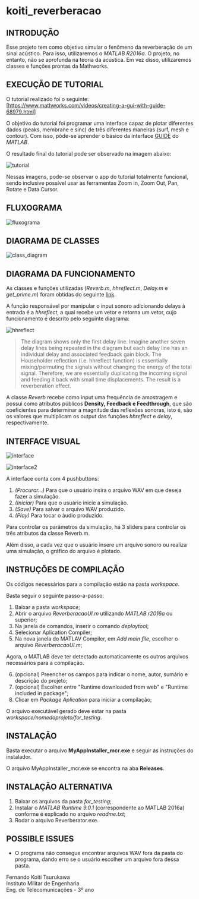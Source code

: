 # koiti_reverberacao
## INTRODUÇÃO

Esse projeto tem como objetivo simular o fenômeno da reverberação de um sinal acústico. Para isso, utilizaremos o *MATLAB R2016a*. O projeto, no entanto, não se aprofunda na teoria da acústica. Em vez disso, utilizaremos classes e funções prontas da Mathworks.

## EXECUÇÃO DE TUTORIAL

O tutorial realizado foi o seguinte: [https://www.mathworks.com/videos/creating-a-gui-with-guide-68979.html]

O objetivo do tutorial foi programar uma interface capaz de plotar diferentes dados (peaks, membrane e sinc) de três diferentes maneiras (surf, mesh e contour). Com isso, pôde-se aprender o básico da interface [GUIDE](https://www.mathworks.com/discovery/matlab-gui.html) do *MATLAB*.

O resultado final do tutorial pode ser observado na imagem abaixo:

![tutorial](imagens/tutorial.png)

Nessas imagens, pode-se observar o app do tutorial totalmente funcional, sendo inclusive possível usar as ferramentas Zoom in, Zoom Out, Pan, Rotate e Data Cursor.

## FLUXOGRAMA

![fluxograma](imagens/fluxograma.png)

## DIAGRAMA DE CLASSES

![class_diagram](imagens/class_diagram.png)

## DIAGRAMA DA FUNCIONAMENTO

As classes e funções utilizadas (*Reverb.m*, *hhreflect.m*, *Delay.m* e *get_prime.m*) foram obtidas do seguinte [link](https://www.mathworks.com/help/coder/examples/reverberation-using-matlab-classes.html).

A função responsável por manipular o input sonoro adicionando delays à entrada é a *hhreflect*, a qual recebe um vetor e retorna um vetor, cujo funcionamento é descrito pelo seguinte diagrama:

![hhreflect](imagens/coderdemo_reverb_diagram.png)

> The diagram shows only the first delay line. Imagine another seven delay lines being repeated in the diagram but each delay line has an individual delay and associated feedback gain block. The Householder reflection (i.e. hhreflect function) is essentially mixing/permuting the signals without changing the energy of the total signal. Therefore, we are essentially duplicating the incoming signal and feeding it back with small time displacements. The result is a reverberation effect.

A classe *Reverb* recebe como input uma frequência de amostragem e possui como atributos públicos **Density, Feedback e Feedthrough**, que são coeficientes para determinar a magnitude das reflexões sonoras, isto é, são os valores que multiplicam os output das funções *hhreflect* e *delay*, respectivamente.

## INTERFACE VISUAL

![interface](imagens/interface.png)

![interface2](imagens/interface2.png)

A interface conta com 4 pushbuttons: 

1. *(Procurar...)* Para que o usuário insira o arquivo WAV em que deseja fazer a simulação.
2. *(Iniciar)* Para que o usuário inicie a simulação.
3. *(Save)* Para salvar o arquivo WAV produzido.
4. *(Play)* Para tocar o áudio produzido.

Para controlar os parâmetros da simulação, há 3 sliders para controlar os três atributos da classe Reverb.m.

Além disso, a cada vez que o usuário insere um arquivo sonoro ou realiza uma simulação, o gráfico do arquivo é plotado.

## INSTRUÇÕES DE COMPILAÇÃO

Os códigos necessários para a compilação estão na pasta *workspace*.

Basta seguir o seguinte passo-a-passo:

1. Baixar a pasta *workspace*;
2. Abrir o arquivo *ReverberacaoUI.m* utilizando *MATLAB r2016a* ou superior;
3. Na janela de comandos, inserir o comando *deploytool*;
4. Selecionar Aplication Compiler;
5. Na nova janela do MATLAV Compiler, em *Add main file*, escolher o arquivo *ReverberacaoUI.m*;

Agora, o MATLAB deve ter detectado automaticamente os outros arquivos necessários para a compilação.

6. (opcional) Preencher os campos para indicar o nome, autor, sumário e descrição do projeto;
7. (opcional) Escolher entre "Runtime downloaded from web" e "Runtime included in package";
8. Clicar em *Package Aplication* para iniciar a compilação;

O arquivo executável gerado deve estar na pasta *workspace/nomedoprojeto/for_testing*.

## INSTALAÇÃO

Basta executar o arquivo **MyAppInstaller_mcr.exe** e seguir as instruções do instalador.

O arquivo MyAppInstaller_mcr.exe se encontra na aba **Releases**. 

## INSTALAÇÃO ALTERNATIVA

1. Baixar os arquivos da pasta *for_testing*;
2. Instalar o *MATLAB Runtime 9.0.1* (correspondente ao MATLAB 2016a) conforme é explicado no arquivo *readme.txt*;
3. Rodar o arquivo Reverberator.exe.

## POSSIBLE ISSUES
* O programa não consegue encontrar arquivos WAV fora da pasta do programa, dando erro se o usuário escolher um arquivo fora dessa pasta.

Fernando Koiti Tsurukawa\
Instituto Militar de Engenharia\
Eng. de Telecomunicações - 3º ano
